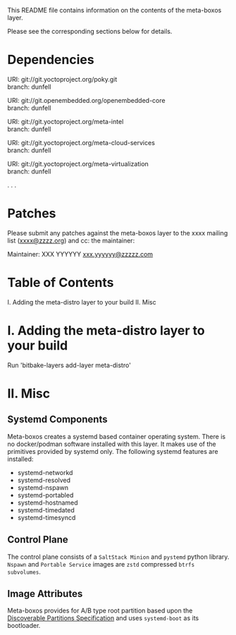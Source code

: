 This README file contains information on the contents of the meta-boxos layer.

Please see the corresponding sections below for details.

Dependencies
============

  URI: git://git.yoctoproject.org/poky.git  
  branch: dunfell

  URI: git://git.openembedded.org/openembedded-core  
  branch: dunfell

  URI: git://git.yoctoproject.org/meta-intel  
  branch: dunfell

  URI: git://git.yoctoproject.org/meta-cloud-services  
  branch: dunfell

  URI: git://git.yoctoproject.org/meta-virtualization  
  branch: dunfell

  .
  .
  .

Patches
=======

Please submit any patches against the meta-boxos layer to the xxxx mailing list (xxxx@zzzz.org)
and cc: the maintainer:

Maintainer: XXX YYYYYY <xxx.yyyyyy@zzzzz.com>

Table of Contents
=================

  I. Adding the meta-distro layer to your build
 II. Misc


I. Adding the meta-distro layer to your build
=================================================

Run 'bitbake-layers add-layer meta-distro'

II. Misc
========

## Systemd Components

Meta-boxos creates a systemd based container operating system.  There is no docker/podman software installed with this layer. 
It makes use of the primitives provided by systemd only.  The following systemd features are installed:

- systemd-networkd  
- systemd-resolved  
- systemd-nspawn  
- systemd-portabled  
- systemd-hostnamed  
- systemd-timedated  
- systemd-timesyncd

## Control Plane 

The control plane consists of a `SaltStack Minion` and `pystemd` python library.  `Nspawn` and `Portable Service` images are `zstd` compressed `btrfs subvolumes`.  

## Image Attributes

Meta-boxos provides for A/B type root partition based upon the [Discoverable Partitions Specification](https://systemd.io/DISCOVERABLE_PARTITIONS/) and 
uses `systemd-boot` as its bootloader.
